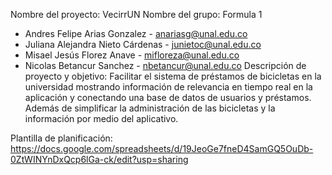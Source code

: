 Nombre del proyecto: VecirrUN
Nombre del grupo: Formula 1
- Andres Felipe Arias Gonzalez - anariasg@unal.edu.co
- Juliana Alejandra Nieto Cárdenas - junietoc@unal.edu.co
- Misael Jesús Florez Anave - mifloreza@unal.edu.co
- Nicolas Betancur Sanchez - nbetancur@unal.edu.co
Descripción de proyecto y objetivo: Facilitar el sistema de préstamos de bicicletas en la universidad mostrando información de relevancia en tiempo real en la aplicación y conectando una base de datos de usuarios y préstamos. Además de simplificar la administración de las bicicletas y la información por medio del aplicativo.

Plantilla de planificación: https://docs.google.com/spreadsheets/d/19JeoGe7fneD4SamGQ5OuDb-0ZtWINYnDxQcp6lGa-ck/edit?usp=sharing
